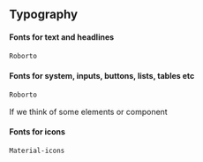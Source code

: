 ## Typography


#### Fonts for text and headlines
```txt
Roborto
```


#### Fonts for system, inputs, buttons, lists, tables etc
```txt
Roborto
```
If we think of some elements or component

#### Fonts for icons
```txt
Material-icons
```





